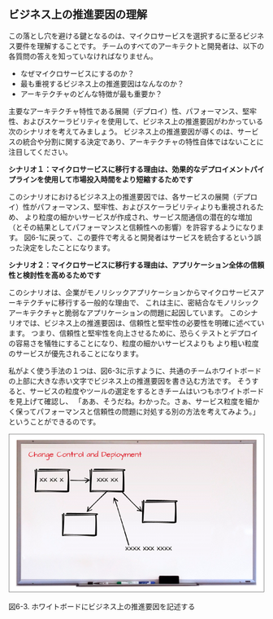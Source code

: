 ## ビジネス上の推進要因の理解

この落とし穴を避ける鍵となるのは、マイクロサービスを選択するに至るビジネス要件を理解することです。
チームのすべてのアーキテクトと開発者は、以下の各質問の答えを知っていなければなりません。

* なぜマイクロサービスにするのか？
* 最も重視するビジネス上の推進要因はなんなのか？
* アーキテクチャのどんな特徴が最も重要か？

主要なアーキテクチャ特性である展開（デプロイ）性、パフォーマンス、堅牢性、およびスケーラビリティを使用して、ビジネス上の推進要因がわかっている次のシナリオを考えてみましょう。
ビジネス上の推進要因が導くのは、サービスの統合や分割に関する決定であり、アーキテクチャの特性自体ではないことに注目してください。

**シナリオ１：マイクロサービスに移行する理由は、効果的なデプロイメントパイプラインを使用して市場投入時間をより短縮するためです**

このシナリオにおけるビジネス上の推進要因では、各サービスの展開（デプロイ）性がパフォーマンス、堅牢性、およびスケーラビリティよりも重視されるため、
より粒度の細かいサービスが作成され、サービス間通信の潜在的な増加（とその結果としてパフォーマンスと信頼性への影響）を許容するようになります。
図6-1に戻って、この要件で考えると開発者はサービスを統合するという誤った決定をしたことになります。

**シナリオ２：マイクロサービスに移行する理由は、アプリケーション全体の信頼性と検討性を高めるためです**

このシナリオは、企業がモノリシックアプリケーションからマイクロサービスアーキテクチャに移行する一般的な理由で、
これは主に、密結合なモノリシックアーキテクチャと脆弱なアプリケーションの問題に起因しています。
このシナリオでは、ビジネス上の推進要因は、信頼性と堅牢性の必要性を明確に述べています。
つまり、信頼性と堅牢性を向上させるために、恐らくテストとデプロイの容易さを犠牲にすることになり、粒度の細かいサービスよりも
より粗い粒度のサービスが優先されることになります。

私がよく使う手法の１つは、図6-3に示すように、共通のチームホワイトボードの上部に大きな赤い文字でビジネス上の推進要因を書き込む方法です。
そうすると、サービスの粒度やツールの選定をするときチームはいつもホワイトボードを見上げて確認し、
「ああ、そうだね。わかった。さぁ、サービス粒度を細かく保ってパフォーマンスと信頼性の問題に対処する別の方法を考えてみよう。」
ということができるのです。

![ホワイトボードにビジネス上の推進要因を記述する](img/6-3.png)

図6-3. ホワイトボードにビジネス上の推進要因を記述する